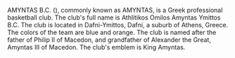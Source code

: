 AMYNTAS B.C. (), commonly known as AMYNTAS, is a Greek professional basketball club. The club's full name is Athlitikos Omilos Amyntas Ymittos B.C. The club is located in Dafni-Ymittos, Dafni, a suburb of Athens, Greece. The colors of the team are blue and orange. The club is named after the father of Philip II of Macedon, and grandfather of Alexander the Great, Amyntas III of Macedon. The club's emblem is King Amyntas.

